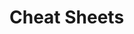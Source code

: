                                                                                                                                  
                                                                                                                
# Cheat Sheets           

   




